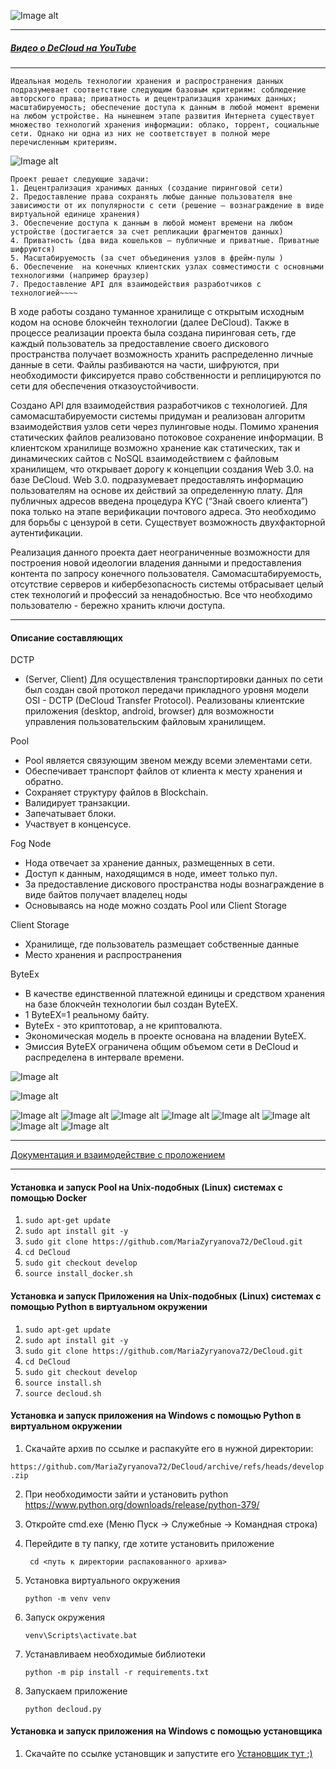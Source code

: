 ![Image alt](static_readme/image_1_readme.jpg)
___
##### [Видео о DeCloud на YouTube][https://www.youtube.com/watch?v=fnR_V6eHojM&list=PLsdSRcrzEwaOpplGSrmqXscgpTgKfCKCN]
___

`Идеальная модель технологии хранения и распространения данных подразумевает соответствие следующим базовым критериям: соблюдение авторского права; приватность и децентрализация хранимых данных; масштабируемость; обеспечение доступа к данным в любой момент времени на любом устройстве. На нынешнем этапе развития Интернета существует множество технологий хранения информации: облако, торрент, социальные сети. Однако ни одна из них не соответствует в полной мере перечисленным критериям.`

![Image alt](static_readme/image_2_readme.jpg)

~~~~Целью моей работы является создание технологии, способной объединить все базовые критерии идеальной модели хранения и распространения данных.
Проект решает следующие задачи:
1. Децентрализация хранимых данных (создание пиринговой сети)
2. Предоставление права сохранять любые данные пользователя вне зависимости от их популярности с сети (решение – вознаграждение в виде виртуальной единице хранения)
3. Обеспечение доступа к данным в любой момент времени на любом устройстве (достигается за счет репликации фрагментов данных)
4. Приватность (два вида кошельков – публичные и приватные. Приватные шифруются)
5. Масштабируемость (за счет объединения узлов в фрейм-пулы )
6. Обеспечение  на конечных клиентских узлах совместимости с основными технологиями (например браузер)
7. Предоставление API для взаимодействия разработчиков с технологией~~~~
~~~~
В ходе работы создано туманное хранилище с открытым исходным кодом на основе блокчейн технологии (далее DeCloud). Также в процессе реализации проекта была создана пиринговая сеть, где каждый пользователь за предоставление своего дискового пространства получает возможность хранить распределенно личные данные в сети. Файлы разбиваются на части, шифруются, при необходимости фиксируется право собственности и реплицируются по сети для обеспечения отказоустойчивости.

Создано API для взаимодействия разработчиков с технологией. Для самомасштабируемости системы придуман и реализован алгоритм взаимодействия узлов сети через пулинговые ноды. Помимо хранения статических файлов реализовано потоковое сохранение информации. В клиентском хранилище возможно хранение как статических, так и динамических сайтов с NoSQL взаимодействием с файловым хранилищем, что открывает дорогу к концепции создания Web 3.0. на базе DeCloud. Web 3.0. подразумевает предоставлять информацию пользователям на основе их действий за определенную плату.  Для публичных адресов введена процедура KYC (“Знай своего клиента”) пока только на этапе верификации почтового адреса. Это необходимо для борьбы с цензурой в сети. Существует возможность двухфакторной аутентификации.

Реализация данного проекта дает неограниченные возможности для построения новой идеологии владения данными и предоставления контента по запросу конечного пользователя. Самомасштабируемость, отсутствие серверов и кибербезопасность системы отбрасывает целый стек технологий и профессий за ненадобностью. Все что необходимо пользователю - бережно хранить ключи доступа.

____________________
#### Описание составляющих

DCTP 
- (Server, Client) Для осуществления транспортировки данных по сети был создан свой протокол передачи прикладного уровня модели OSI - DCTP  (DeCloud Transfer Protocol). Реализованы клиентские приложения (desktop, android, browser) для возможности управления пользовательским файловым хранилищем.
 
Pool
- Pool является связующим звеном между всеми элементами сети. 
- Обеспечивает транспорт файлов от клиента к месту хранения и обратно. 
- Сохраняет структуру файлов в Blockchain. 
- Валидирует транзакции. 
- Запечатывает блоки.
- Участвует в конценсусе.

Fog Node
- Нода отвечает за хранение данных, размещенных в сети. 
- Доступ к данным, находящимся в ноде, имеет только пул. 
- За предоставление дискового пространства ноды вознаграждение в виде байтов получает владелец ноды
- Основываясь на ноде можно создать Pool или Client Storage

Client Storage
- Хранилище, где пользователь размещает собственные данные
- Место хранения и распространения 

ByteEx 
- В качестве единственной платежной единицы и средством хранения на базе блокчейн технологии был создан  ByteEX.
- 1 ByteEX=1 реальному байту.
- ByteEx - это криптотовар, а не криптовалюта. 
- Экономическая модель в проекте основана на владении ByteEX. 
- Эмиссия ByteEX ограничена общим объемом сети в DeCloud и распределена в интервале времени.

![Image alt](static_readme/image_4_readme.jpg)

![Image alt](static_readme/image_3_readme.jpg)

![Image alt](static_readme/image_5_readme.jpg)
![Image alt](static_readme/image_6_readme.jpg)
![Image alt](static_readme/image_7_readme.jpg)
![Image alt](static_readme/image_8_readme.jpg)
![Image alt](static_readme/image_9_readme.jpg)
![Image alt](static_readme/image_10_readme.jpg)
![Image alt](static_readme/image_11_readme.jpg)
![Image alt](static_readme/image_12_readme.jpg)

_____
[Документация и взаимодействие с проложением](Documentation.pdf)
_____
#### Установка и запуск Pool на Unix-подобных (Linux) системах с помощью Docker

1. `sudo apt-get update`
2. `sudo apt install git -y`
3. `sudo git clone https://github.com/MariaZyryanova72/DeCloud.git`
4. `cd DeCloud`
5. `sudo git checkout develop`
6. `source install_docker.sh`
 
#### Установка и запуск Приложения на Unix-подобных (Linux) системах с помощью Python в виртуальном окружении
 
1. `sudo apt-get update`
2. `sudo apt install git -y`
3. `sudo git clone https://github.com/MariaZyryanova72/DeCloud.git`
4. `cd DeCloud`
5. `sudo git checkout develop`
6. `source install.sh`
7. `source decloud.sh` 
 
#### Установка и запуск приложения на Windows с помощью Python в виртуальном окружении

1. Скачайте архив по ссылке и распакуйте его в нужной директории: 

`https://github.com/MariaZyryanova72/DeCloud/archive/refs/heads/develop.zip`

2. При необходимости зайти и установить python  https://www.python.org/downloads/release/python-379/

3. Откройте cmd.exe (Меню Пуск -> Служебные -> Командная строка)

4. Перейдите в ту папку, где хотите установить приложение 
   
   ` cd <путь к директории распакованного архива>`
   
5. Установка виртуального окружения
 
    `python -m venv venv`
    
6. Запуск окружения
    
    `venv\Scripts\activate.bat`

7. Устанавливаем необходимые библиотеки

    `python -m pip install -r requirements.txt`

8. Запускаем приложение

   `python decloud.py`
   
#### Установка и запуск приложения на Windows с помощью установщика

1. Скачайте по ссылке установщик и запустите его
    [Установщик тут ;)](http://decloud.maxa-progy.ru)


[https://www.youtube.com/watch?v=fnR_V6eHojM&list=PLsdSRcrzEwaOpplGSrmqXscgpTgKfCKCN]: https://www.youtube.com/watch?v=fnR_V6eHojM&list=PLsdSRcrzEwaOpplGSrmqXscgpTgKfCKCN